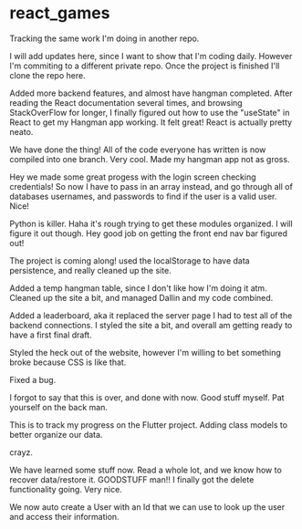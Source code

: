 # react_games

Tracking the same work I'm doing in another repo.

I will add updates here, since I want to show that I'm coding daily.
However I'm commiting to a different private repo.
Once the project is finished I'll clone the repo here.

Added more backend features, and almost have hangman completed.
After reading the React documentation several times, and browsing StackOverFlow for longer, I finally figured out how to use the "useState" in React to get my Hangman app working. It felt great! React is actually pretty neato.

We have done the thing! All of the code everyone has written is now compiled into one branch. Very cool.
Made my hangman app not as gross.

Hey we made some great progess with the login screen checking credentials! So now I have to pass in an array instead, and
go through all of databases usernames, and passwords to find if the user is a valid user. Nice!

Python is killer. Haha it's rough trying to get these modules organized. I will figure it out though.
Hey good job on getting the front end nav bar figured out!

The project is coming along! used the localStorage to have data persistence, and really cleaned up the site.

Added a temp hangman table, since I don't like how I'm doing it atm.
Cleaned up the site a bit, and managed Dallin and my code combined.

Added a leaderboard, aka it replaced the server page I had to test all of the backend connections.
I styled the site a bit, and overall am getting ready to have a first final draft.

Styled the heck out of the website, however I'm willing to bet something broke because CSS is like that.

Fixed a bug.

I forgot to say that this is over, and done with now.
Good stuff myself. Pat yourself on the back man.

This is to track my progress on the Flutter project.
Adding class models to better organize our data.

crayz.

We have learned some stuff now. Read a whole lot, and we know how to recover data/restore it.
GOODSTUFF man!!
I finally got the delete functionality going. Very nice.

We now auto create a User with an Id that we can use to look up the user and access their information.
